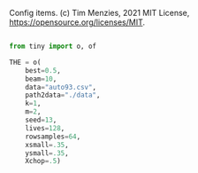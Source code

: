 
Config items.
(c) Tim Menzies, 2021 MIT License, https://opensource.org/licenses/MIT.

```python

from tiny import o, of

THE = o(
    best=0.5,
    beam=10,
    data="auto93.csv",
    path2data="./data",
    k=1,
    m=2,
    seed=13,
    lives=128,
    rowsamples=64,
    xsmall=.35,
    ysmall=.35,
    Xchop=.5)
```
